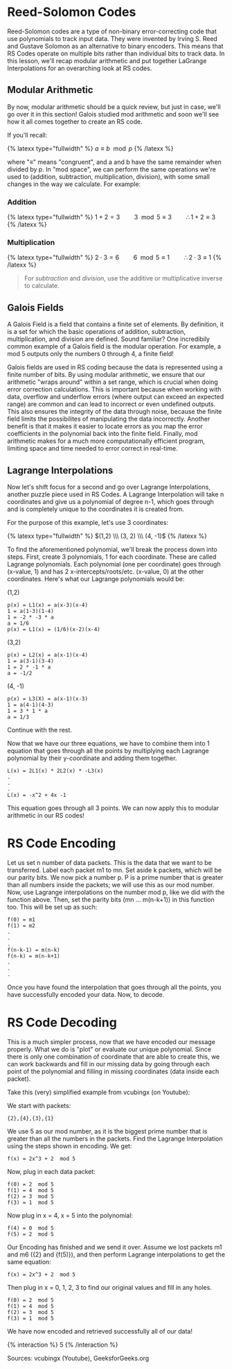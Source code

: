 # Reed-Solomon Codes

Reed-Solomon codes are a type of non-binary error-correcting code that use polynomials to track input data. They were invented by Irving S. Reed and Gustave Solomon as an alternative to binary encoders. This means that RS Codes operate on multiple bits rather than individual bits to track data. In this lesson, we'll recap modular arithmetic and put together LaGrange Interpolations for an overarching look at RS codes. 

## Modular Arithmetic

By now, modular arithmetic should be a quick review, but just in case, we'll go over it in this section! Galois studied mod arithmetic and soon we'll see how it all comes together to create an RS code.

If you'll recall:

{% latexx type="fullwidth" %}
$a \equiv b \mod p$
{% /latexx %}

where "≡" means "congruent", and a and b have the same remainder when divided by p. In "mod space", we can perform the same operations we're used to (addition, subtraction, multiplication, division), with some small changes in the way we calculate. For example:


### Addition

{% latexx type="fullwidth" %}
$1 + 2 = 3 \quad \quad 3 \mod 5 \equiv 3 \quad \quad \therefore 1 + 2 \equiv 3$
{% /latexx %}

### Multiplication

{% latexx type="fullwidth" %}
$2 \cdot 3 = 6 \quad \quad 6 \mod 5 \equiv 1 \quad \quad \therefore 2 \cdot 3 \equiv 1$
{% /latexx %}

> For _subtraction_ and _division_, use the additive or multiplicative inverse to calculate.

## Galois Fields

A Galois Field is a field that contains a finite set of elements. By definition, it is a set for which the basic operations of addition, subtraction, multiplication, and division are defined. Sound familiar? One incredibily common example of a Galois field is the modular operation. For example, a mod 5 outputs only the numbers 0 through 4, a finite field! 

Galois fields are used in RS coding because the data is represented using a finite number of bits. By using modular arithmetic, we ensure that our arithmetic "wraps around" within a set range, which is crucial when doing error correction calculations. This is important because when working with data, overflow and underflow errors (where output can exceed an expected range) are common and can lead to incorrect or even undefined outputs. This also ensures the integrity of the data through noise, because the finite field limits the possibilites of manipulating the data incorrectly. Another benefit is that it makes it easier to locate errors as you map the error coefficients in the polynomial back into the finite field. Finally, mod arithmetic makes for a much more computationally efficient program, limiting space and time needed to error correct in real-time. 

## Lagrange Interpolations

Now let's shift focus for a second and go over Lagrange Interpolations, another puzzle piece used in RS Codes. A Lagrange Interpolation will take n coordinates and give us a polynomial of degree n-1, which goes through and is completely unique to the coordinates it is created from.

For the purpose of this example, let's use 3 coordinates:

{% latexx type="fullwidth" %}
$(1,2) \\\ (3, 2) \\\ (4, -1)$
{% /latexx %}

To find the aforementioned polynomial, we'll break the process down into steps. First, create 3 polynomials, 1 for each coordinate. These are called Lagrange polynomials. Each polynomial (one per coordinate) goes through (x-value, 1) and has 2 x-intercepts/roots/etc. (x-value, 0) at the other coordinates. Here's what our Lagrange polynomials would be:


(1,2)

    p(x) = L1(x) = a(x-3)(x-4)
    1 = a(1-3)(1-4)
    1 = -2 * -3 * a
    a = 1/6
    p(x) = L1(x) = (1/6)(x-2)(x-4)

(3,2)

    p(x) = L2(x) = a(x-1)(x-4)
    1 = a(3-1)(3-4)
    1 = 2 * -1 * a
    a = -1/2

(4, -1)

    p(x) = L3(X) = a(x-1)(x-3)
    1 = a(4-1)(4-3)
    1 = 3 * 1 * a
    a = 1/3

Continue with the rest. 


Now that we have our three equations, we have to combine them into 1 equation that goes through all the points by multiplying each Lagrange polynomial by their y-coordinate and adding them together. 

    L(x) = 2L1(x) * 2L2(x) * -L3(x)
    .
    .
    .
    L(x) = -x^2 + 4x -1

This equation goes through all 3 points. We can now apply this to modular arithmetic in our RS codes!

# RS Code Encoding

Let us set n number of data packets. This is the data that we want to be transferred. Label each packet m1 to mn. Set aside k packets, which will be our parity bits. We now pick a number p. P is a prime number that is greater than all numbers inside the packets; we will use this as our mod number. Now, use Lagrange interpolations on the number mod p, like we did with the function above. Then, set the parity bits (mn ... m(n-k+1)) in this function too. This will be set up as such:

    f(0) = m1
    f(1) = m2
    .
    .
    .
    f(n-k-1) = m(n-k)
    f(n-k) = m(n-k+1)
    .
    .
    .

Once you have found the interpolation that goes through all the points, you have successfully encoded your data. Now, to decode.

# RS Code Decoding

This is a much simpler process, now that we have encoded our message properly. What we do is "plot" or evaluate our unique polynomial. Since there is only one combination of coordinate that are able to create this, we can work backwards and fill in our missing data by going through each point of the polynomial and filling in missing coordinates (data inside each packet).

Take this (very) simplified example from vcubingx (on Youtube):

We start with packets:
    
    {2},{4},{3},{1}

We use 5 as our mod number, as it is the biggest prime number that is greater than all the numbers in the packets. Find the Lagrange Interpolation using the steps shown in encoding. We get:

    f(x) = 2x^3 + 2  mod 5

Now, plug in each data packet:

    f(0) = 2  mod 5
    f(1) = 4  mod 5
    f(2) = 3  mod 5
    f(3) = 1  mod 5

Now plug in x = 4, x = 5 into the polynomial:
    
    f(4) = 0  mod 5
    f(5) = 2  mod 5

Our Encoding has finished and we send it over. Assume we lost packets m1 and m6 ({2} and {f(5)}), and then perform Lagrange interpolations to get the same equation:

    f(x) = 2x^3 + 2  mod 5

Then plug in x = 0, 1, 2, 3 to find our original values and fill in any holes. 

    f(0) = 2  mod 5
    f(1) = 4  mod 5
    f(2) = 3  mod 5
    f(3) = 1  mod 5

We have now encoded and retrieved successfully all of our data! 

{% interaction %}
5
{% /interaction %}

Sources: vcubingx (Youtube), GeeksforGeeks.org
    
    
    

    


    







